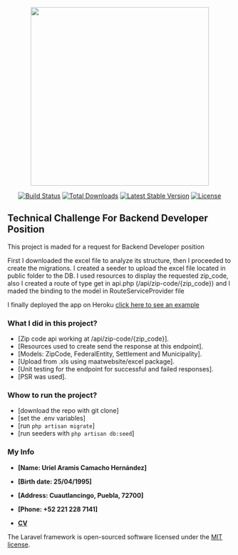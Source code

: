<p align="center"><a href="https://laravel.com" target="_blank"><img src="https://raw.githubusercontent.com/laravel/art/master/logo-lockup/5%20SVG/2%20CMYK/1%20Full%20Color/laravel-logolockup-cmyk-red.svg" width="400"></a></p>

<p align="center">
<a href="https://travis-ci.org/laravel/framework"><img src="https://travis-ci.org/laravel/framework.svg" alt="Build Status"></a>
<a href="https://packagist.org/packages/laravel/framework"><img src="https://img.shields.io/packagist/dt/laravel/framework" alt="Total Downloads"></a>
<a href="https://packagist.org/packages/laravel/framework"><img src="https://img.shields.io/packagist/v/laravel/framework" alt="Latest Stable Version"></a>
<a href="https://packagist.org/packages/laravel/framework"><img src="https://img.shields.io/packagist/l/laravel/framework" alt="License"></a>
</p>

## Technical Challenge For Backend Developer Position

This project is maded for a request for Backend Developer position

First I downloaded the excel file to analyze its structure, then I proceeded to
create the migrations. I created a seeder to upload the excel file located in public folder
to the DB. I used resources to display the requested zip_code, also I created a route of type get
in api.php (/api/zip-code/{zip_code}) and I maded the binding to the model in RouteServiceProvider file

I finally deployed the app on Heroku [click here to see an example](https://desolate-earth-55245.herokuapp.com/api/zip-code/25300)

### What I did in this project?

- [Zip code api working at /api/zip-code/{zip_code}].
- [Resources used to create send the response at this endpoint].
- [Models: ZipCode, FederalEntity, Settlement and Municipality].
- [Upload from .xls using maatwebsite/excel package].
- [Unit testing for the endpoint for successful and failed responses].
- [PSR was used].

### Whow to run the project?

- [download the repo with git clone]
- [set the .env variables]
- [run `php artisan migrate`]
- [run seeders with `php artisan db:seed`]

### My Info

- **[Name: Uriel Aramis Camacho Hernández]**
- **[Birth date: 25/04/1995]**
- **[Address: Cuautlancingo, Puebla, 72700]**
- **[Phone: +52 221 228 7141]**

- **[CV](https://drive.google.com/file/d/1uC8S05V6ufom_JbOLKLSJiKNAatMKQlT/view?usp=sharing)**

The Laravel framework is open-sourced software licensed under the [MIT license](https://opensource.org/licenses/MIT).
